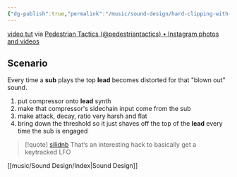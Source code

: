 ```yaml
---
{"dg-publish":true,"permalink":"/music/sound-design/hard-clipping-with-sidechain/","dgPassFrontmatter":true}
---
```


[video tut](https://www.instagram.com/reel/Cj4BXbztLOG/?utm_source=ig_web_copy_link) via [Pedestrian Tactics (@pedestriantactics) • Instagram photos and videos](https://www.instagram.com/pedestriantactics/)

## Scenario 
Every time a **sub** plays the top **lead** becomes distorted for that "blown out" sound. 

1. put compressor onto **lead** synth
2. make that compressor's sidechain input come from the sub
3. make attack, decay, ratio very harsh and flat
4. bring down the threshold so it just shaves off the top of the **lead** every time the sub is engaged  

> [!quote] [silidnb](https://www.instagram.com/silidnb/)
> That‘s an interesting hack to basically get a keytracked LFO


[[music/Sound Design/Index\|Sound Design]] 